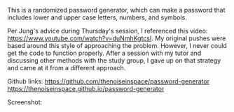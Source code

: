 This is a randomized password generator, which can make a password that includes lower and upper case letters, numbers, and symbols. 

Per Jung's advice during Thursday's session, I referenced this video: https://www.youtube.com/watch?v=duNmhKgtcsI. My original pushes were based around this style of approaching the problem. However, I never could get the code to function properly. After a session with my tutor and discussing other methods with the study group, I gave up on that strategy and came at it from a different approach. 

Github links:
https://github.com/thenoiseinspace/password-generator
https://thenoiseinspace.github.io/password-generator

Screenshot:
<link href="./assets/screenshot.png"/>